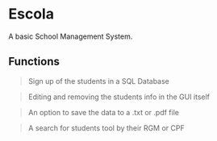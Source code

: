 # Escola

A basic School Management System.

## Functions
> Sign up of the students in a SQL Database

> Editing and removing the students info in the GUI itself

> An option to save the data to a .txt or .pdf file

> A search for students tool by their RGM or CPF
